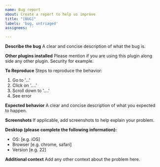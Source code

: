 ```yaml
---
name: Bug report
about: Create a report to help us improve
title: "[BUG]"
labels: 'bug, untriaged'
assignees: ''

---
```


**Describe the bug**
A clear and concise description of what the bug is.

**Other plugins installed**
Please mention if you are using this plugin along side any other plugin. Security for example.

**To Reproduce**
Steps to reproduce the behavior:
1. Go to '...'
2. Click on '....'
3. Scroll down to '....'
4. See error

**Expected behavior**
A clear and concise description of what you expected to happen.

**Screenshots**
If applicable, add screenshots to help explain your problem.

**Desktop (please complete the following information):**
 - OS: [e.g. iOS]
 - Browser [e.g. chrome, safari]
 - Version [e.g. 22]

**Additional context**
Add any other context about the problem here.
